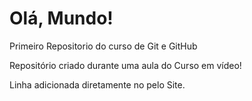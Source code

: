 # Olá, Mundo!
 Primeiro Repositorio do curso de Git e  GitHub

 Repositório criado durante uma aula do Curso em vídeo!

 Linha adicionada diretamente no pelo Site.
